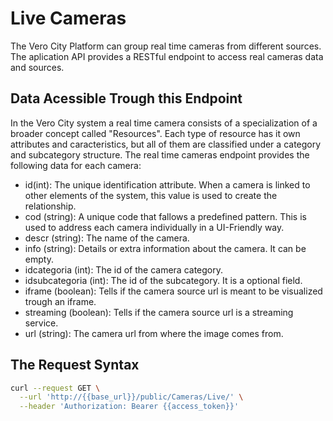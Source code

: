 # Live Cameras

The Vero City Platform can group real time cameras from different sources. The aplication API provides a RESTful endpoint to access real cameras data
and sources. 

## Data Acessible Trough this Endpoint
In the Vero City system a real time camera consists of a specialization of a broader concept called "Resources". Each type of resource has it own attributes and caracteristics, but all of them are classified under a category and subcategory structure. The real time cameras endpoint provides the following data for each camera:

- id(int): The unique identification attribute. When a camera is linked to other elements of the system, this value is used to create the relationship.
- cod (string): A unique code that fallows a predefined pattern. This is used to address each camera individually in a UI-Friendly way.
- descr (string): The name of the camera.
- info (string): Details or extra information about the camera. It can be empty.
- idcategoria (int): The id of the camera category. 
- idsubcategoria (int): The id of the subcategory. It is a optional field.
- iframe (boolean): Tells if the camera source url is meant to be visualized trough an iframe.
- streaming (boolean): Tells if the camera source url is a streaming service.
- url (string): The camera url from where the image comes from.

## The Request Syntax

```bash
curl --request GET \
  --url 'http://{{base_url}}/public/Cameras/Live/' \
  --header 'Authorization: Bearer {{access_token}}'

```
